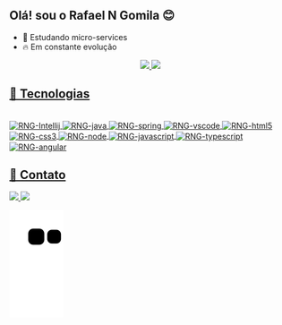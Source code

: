 ## Olá! sou o Rafael N Gomila 😊

- 🌱 Estudando micro-services
- 🔥 Em constante evolução

<div align="center">
  <a href="https://github.com/RafaelRNG">
  <img height="180em" src="https://github-readme-stats.vercel.app/api?username=RafaelRNG&show_icons=true&theme=material-palenight&include_all_commits=true&count_private=true"/>
  <img height="180em" src="https://github-readme-stats.vercel.app/api/top-langs/?username=RafaelRNG&layout=compact&langs_count=7&theme=material-palenight"/>
</div>
  
  ## 🚀 Tecnologias 
  
  <div style="display: inline_block"><br>
    <img align="center" alt="RNG-Intellij" height="25" width="80" src="https://img.shields.io/badge/IntelliJ_IDEA-000000.svg?style=for-the-badge&logo=intellij-         idea&logoColor=white">
    <img align="center" alt="RNG-java" height="25" width="80" src="https://img.shields.io/badge/-Java-007396?style=flat-square&logo=java">
    <img align="center" alt="RNG-spring" height="25" width="80" src="https://img.shields.io/badge/Spring-6DB33F?style=for-the-badge&logo=spring&logoColor=white">
    <img align="center" alt="RNG-vscode" height="25" width="80" src="https://img.shields.io/badge/VSCode-0078D4?style=for-the-badge&logo=visual%20studio%20code&logoColor=white">
    <img align="center" alt="RNG-html5" height="25" width="80" src="https://img.shields.io/badge/HTML5-E34F26?style=for-the-badge&logo=html5&logoColor=white">
    <img align="center" alt="RNG-css3" height="25" width="80" src="https://img.shields.io/badge/CSS3-1572B6?style=for-the-badge&logo=css3&logoColor=white">
    <img align="center" alt="RNG-node" height="25" width="80" src="https://img.shields.io/badge/Node.js-339933?style=for-the-badge&logo=nodedotjs&logoColor=white">
    <img align="center" alt="RNG-javascript" height="25" width="80" src="https://img.shields.io/badge/JavaScript-323330?style=for-the-badge&logo=javascript&logoColor=F7DF1E">
    <img align="center" alt="RNG-typescript" height="25" width="80" src="https://img.shields.io/badge/TypeScript-007ACC?style=for-the-badge&logo=typescript&logoColor=white">
    <img align="center" alt="RNG-angular" height="25" width="80" src="https://img.shields.io/badge/Angular-DD0031?style=for-the-badge&logo=angular&logoColor=whit">
</div>
  
  ## 📧 Contato 
  
  <div>  
    <a href = "mailto:rafael.gomila@hotmail.com">
      <img src="https://img.shields.io/badge/-Hotmail-%23333?style=for-the-badge&logo=gmail&logoColor=white" target="_blank">
    </a>
    <a href="https://www.linkedin.com/in/rafael-neves-gomila-9bb211203/" target="_blank">
      <img src="https://img.shields.io/badge/-LinkedIn-%230077B5?style=for-the-badge&logo=linkedin&logoColor=white" target="_blank"></a> 
</div>

  ![snake gif](https://github.com/RafaelRNG/RafaelRNG/blob/output/github-contribution-grid-snake.svg)
